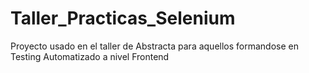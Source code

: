 # Taller_Practicas_Selenium
Proyecto usado en el taller de Abstracta para aquellos formandose en Testing Automatizado a nivel Frontend

